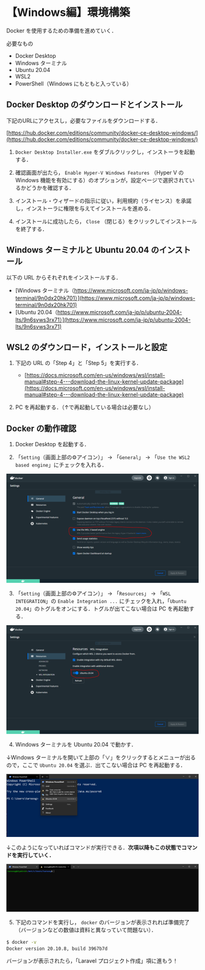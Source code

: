 # 【Windows編】環境構築

Docker を使用するための準備を進めていく．

必要なもの

- Docker Desktop
- Windows ターミナル
- Ubuntu 20.04
- WSL2
- PowerShell（Windows にもともと入っている）

## Docker Desktop のダウンロードとインストール

下記のURLにアクセスし，必要なファイルをダウンロードする．

[https://hub.docker.com/editions/community/docker-ce-desktop-windows/](https://hub.docker.com/editions/community/docker-ce-desktop-windows/)

1. `Docker Desktop Installer.exe` をダブルクリックし，インストーラを起動する．

2. 確認画面が出たら， `Enable Hyper-V Windows Features` （Hyper V の Windows 機能を有効にする）のオプションが，設定ページで選択されているかどうかを確認する．

3. インストール・ウィザードの指示に従い，利用規約（ライセンス）を承諾し，インストーラに権限を与えてインストールを進める．

4. インストールに成功したら， `Close` （閉じる）をクリックしてインストールを終了する．

## Windows ターミナルと Ubuntu 20.04 のインストール

以下の URL からそれぞれをインストールする．
  - [Windows ターミナル（https://www.microsoft.com/ja-jp/p/windows-terminal/9n0dx20hk701）](https://www.microsoft.com/ja-jp/p/windows-terminal/9n0dx20hk701)
  - [Ubuntu 20.04（https://www.microsoft.com/ja-jp/p/ubuntu-2004-lts/9n6svws3rx71）](https://www.microsoft.com/ja-jp/p/ubuntu-2004-lts/9n6svws3rx71)

## WSL2 のダウンロード，インストールと設定

1. 下記の URL の「Step 4」と「Step 5」を実行する．
    - [https://docs.microsoft.com/en-us/windows/wsl/install-manual#step-4---download-the-linux-kernel-update-package](https://docs.microsoft.com/en-us/windows/wsl/install-manual#step-4---download-the-linux-kernel-update-package)

2. PC を再起動する．（↑で再起動している場合は必要なし）

## Docker の動作確認

1. Docker Desktop を起動する．

2. 「`Setting`（画面上部の⚙アイコン）」 -> 「`General`」 -> 「`Use the WSL2 based engine`」にチェックを入れる．

![docker 設定画面01](./img/docker_setting01.PNG)

3. 「`Setting`（画面上部の⚙アイコン）」 -> 「`Resources`」 -> 「`WSL INTEGRATION`」の `Enable Integration ...` にチェックを入れ，「`Ubuntu 20.04`」のトグルをオンにする．トグルが出てこない場合は PC を再起動する．

![docker 設定画面02](./img/docker_setting02.PNG)

4. Windows ターミナルを Ubuntu 20.04 で動かす．

↓Windows ターミナルを開いて上部の「∨」をクリックするとメニューが出るので，ここで `Ubuntu 20.04` を選ぶ．出てこない場合は PC を再起動する．

![Ubuntu 設定箇所](./img/terminal_image01.png)

↓このようになっていればコマンドが実行できる．**次項以降もこの状態でコマンドを実行していく．**

![Windows ターミナル動作画面](./img/terminal_image02.png)


5. 下記のコマンドを実行し， `docker` のバージョンが表示されれば準備完了（バージョンなどの数値は資料と異なっていて問題ない）．

```bash
$ docker -v
Docker version 20.10.8, build 3967b7d

```

バージョンが表示されたら，「Laravel プロジェクト作成」項に進もう！
